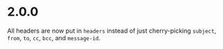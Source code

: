 # 2.0.0

All headers are now put in `headers` instead of just cherry-picking `subject`, `from`, `to`, `cc`, `bcc`, and `message-id`.
